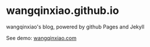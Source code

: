# wangqinxiao.github.io
wangqinxiao's blog, powered by github Pages and Jekyll

See demo: [wangqinxiao.com](wangqinxiao.com)
